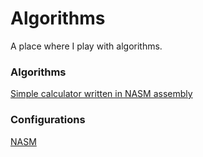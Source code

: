 # Algorithms
A place where I play with algorithms.

### Algorithms

[Simple calculator written in NASM assembly](nasm/calc)


### Configurations
[NASM](config/NASM.md)